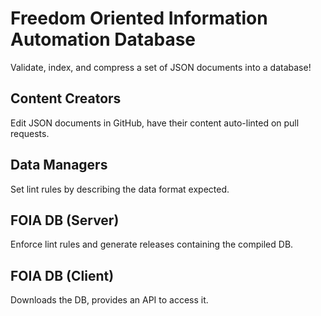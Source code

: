 # Freedom Oriented Information Automation Database

Validate, index, and compress a set of JSON documents into a database!

## Content Creators

Edit JSON documents in GitHub, have their content auto-linted on pull requests.

## Data Managers

Set lint rules by describing the data format expected.

## FOIA DB (Server)

Enforce lint rules and generate releases containing the compiled DB.

## FOIA DB (Client)

Downloads the DB, provides an API to access it.
